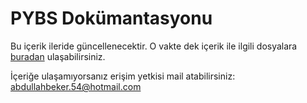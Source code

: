 # PYBS Dokümantasyonu

Bu içerik ileride güncellenecektir. O vakte dek içerik ile ilgili dosyalara [buradan](https://drive.google.com/drive/folders/1pt1--yT63KtC6sOnM9OWkkVEgrozfZan?usp=sharing) ulaşabilirsiniz.

İçeriğe ulaşamıyorsanız erişim yetkisi mail atabilirsiniz: abdullahbeker.54@hotmail.com

